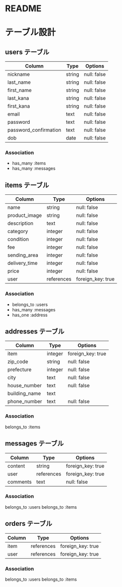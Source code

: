 # README

# テーブル設計

## users テーブル

| Column                | Type    | Options     |
| --------------------- | ------  | ----------- |
| nickname              | string  | null: false | ニックネーム
| last_name             | string  | null: false | 苗字
| first_name            | string  | null: false | 名前
| last_kana             | string  | null: false | 苗字(カナ)
| first_kana            | string  | null: false | 名前(カナ)
| email                 | text    | null: false | e-mail
| password              | text    | null: false | パスワード
| password_confirmation | text    | null: false | パスワード(確認)
| dob                   | date    | null: false | 生年月日

### Association
- has_many :items
- has_many :messages


## items テーブル

| Column          | Type       | Options           |
| ----------------| -----------| ----------------- |
| name            | string     | null: false       | 商品名
| product_image   | string     | null: false       | 商品画像
| description     | text       | null: false       | 商品の説明
| category        | integer    | null: false       | カテゴリー Active_hash
| condition       | integer    | null: false       | 商品の状態 Active_hash
| fee             | integer    | null: false       | 配送料 Active_hash
| sending_area    | integer    | null: false       | 発送元の地域 Active_hash
| delivery_time   | integer    | null: false       | 発送までの日数 Active_hash
| price           | integer    | null: false       | 価格
| user            | references | foreign_key: true | 出品者ID

### Association
- belongs_to :users
- has_many :messages
- has_one :address

## addresses テーブル

| Column        | Type       | Options                        |
| --------------| ---------- | ------------------------------ |
| item          | integer    | foreign_key: true              | 商品ID
| zip_code      | string     | null: false                    | 郵便番号
| prefecture    | integer    | null: false                    | 都道府県 Active_hash
| city          | text       | null: false                    | 市町村
| house_number  | text       | null: false                    | 番地
| building_name | text       |                                | 建物名
| phone_number  | text       | null: false                    | 電話番号

### Association
belongs_to :items

## messages テーブル

| Column  | Type       | Options                        |
| ------- | ---------- | ------------------------------ |
| content | string     | foreign_key: true              | 商品ID
| user    | references | foreign_key: true              | ユーザーID
| comments| text       | null: false                    | コメント

### Association
belongs_to :users
belongs_to :items

## orders テーブル

| Column    | Type       | Options                        |
| --------- | ---------- | ------------------------------ |
| item      | references | foreign_key: true              | 商品ID
| user      | references | foreign_key: true              | 購入者

### Association
belongs_to :users
belongs_to :items